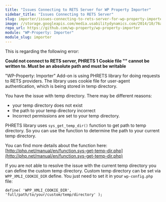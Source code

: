 ```yaml
---
title: "Issues Connecting to RETS Server for WP Property Importer"
sidebar_title: "Issues Connecting to RETS Server"
slug: importer/issues-connecting-to-rets-server-for-wp-property-importer
image: //storage.googleapis.com/media.usabilitydynamics.com/2014/10/76a8eb10-wpproperty-extension-importer-icon-300x300.png
repo_url: https://github.com/wp-property/wp-property-importer
module: "WP-Property: Importer"
module_slug: importer
---
```


This is regarding the following error:

**Could not connect to RETS server, PHRETS 1 Cookie file "" cannot be written to. Must be an absolute path and must be writable**


"WP-Property: Importer" Add-on is using PHRETS library for doing requests to RETS providers. The library uses cookie file for user-agent authentication, which is being stored in temp directory.

You have the issue with temp directory. There may be different reasons:
- your temp directory does not exist
- the path to your temp directory incorrect
- Incorrect permissions are set to your temp directory.

PHRETS library uses `sys_get_temp_dir()` function to get path to temp directory.
So you can use the function to determine the path to your current temp directory.

You can find more details about the function here: [http://php.net/manual/en/function.sys-get-temp-dir.php](http://php.net/manual/en/function.sys-get-temp-dir.php)

If you are not able to resolve the issue with the current temp directory you can define the custom temp directory.
Custom temp directory can be set via `WPP_XMLI_COOKIE_DIR` define. You just need to set it in your `wp-config.php`  file:

```
﻿define( 'WPP_XMLI_COOKIE_DIR', 'full/path/to/your/custom/temp/directory' );
```